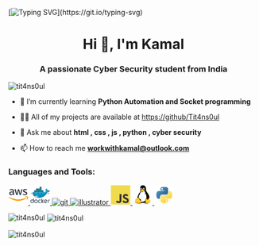 [![Typing SVG](https://readme-typing-svg.herokuapp.com?font=Fira+Code&size=25&pause=1000&color=BF73F7&random=false&width=435&lines=Hi+%2C+i+am+Kamal+Singh+Bisht+.;Cyber+Security+Enthusiast+.+.)](https://git.io/typing-svg)

<h1 align="center">Hi 👋, I'm Kamal</h1>
<h3 align="center">A passionate Cyber Security student from India</h3>

<p align="left"> <img src="https://komarev.com/ghpvc/?username=tit4ns0ul&label=Profile%20views&color=0e75b6&style=flat" alt="tit4ns0ul" /> </p>

- 🌱 I’m currently learning **Python Automation and Socket programming**

- 👨‍💻 All of my projects are available at [https://github/Tit4ns0ul](https://github/Tit4ns0ul)

- 💬 Ask me about **html , css , js , python , cyber security**

- 📫 How to reach me **workwithkamal@outlook.com**

<p align="left">
</p>

<h3 align="left">Languages and Tools:</h3>
<p align="left"> <a href="https://aws.amazon.com" target="_blank" rel="noreferrer"> <img src="https://raw.githubusercontent.com/devicons/devicon/master/icons/amazonwebservices/amazonwebservices-original-wordmark.svg" alt="aws" width="40" height="40"/> </a> <a href="https://www.docker.com/" target="_blank" rel="noreferrer"> <img src="https://raw.githubusercontent.com/devicons/devicon/master/icons/docker/docker-original-wordmark.svg" alt="docker" width="40" height="40"/> </a> <a href="https://git-scm.com/" target="_blank" rel="noreferrer"> <img src="https://www.vectorlogo.zone/logos/git-scm/git-scm-icon.svg" alt="git" width="40" height="40"/> </a> <a href="https://www.adobe.com/in/products/illustrator.html" target="_blank" rel="noreferrer"> <img src="https://www.vectorlogo.zone/logos/adobe_illustrator/adobe_illustrator-icon.svg" alt="illustrator" width="40" height="40"/> </a> <a href="https://developer.mozilla.org/en-US/docs/Web/JavaScript" target="_blank" rel="noreferrer"> <img src="https://raw.githubusercontent.com/devicons/devicon/master/icons/javascript/javascript-original.svg" alt="javascript" width="40" height="40"/> </a> <a href="https://www.linux.org/" target="_blank" rel="noreferrer"> <img src="https://raw.githubusercontent.com/devicons/devicon/master/icons/linux/linux-original.svg" alt="linux" width="40" height="40"/> </a> <a href="https://www.python.org" target="_blank" rel="noreferrer"> <img src="https://raw.githubusercontent.com/devicons/devicon/master/icons/python/python-original.svg" alt="python" width="40" height="40"/> </a> </p>

<p><img align="left" src="https://github-readme-stats.vercel.app/api/top-langs?username=tit4ns0ul&show_icons=true&locale=en&layout=compact" alt="tit4ns0ul" /></p>

<p>&nbsp;<img align="center" src="https://github-readme-stats.vercel.app/api?username=tit4ns0ul&show_icons=true&locale=en" alt="tit4ns0ul" /></p>

<p><img align="center" src="https://github-readme-streak-stats.herokuapp.com/?user=tit4ns0ul&" alt="tit4ns0ul" /></p>
